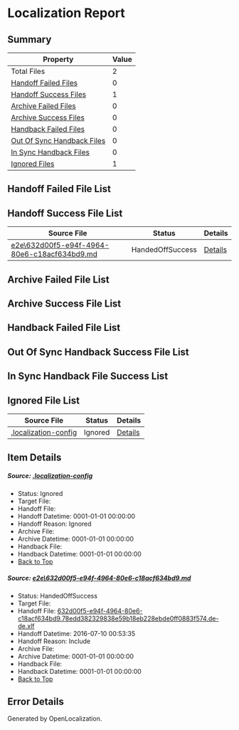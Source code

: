 # <a name='report-top'></a> Localization Report

## Summary
 Property | Value 
 -------- | ----- 
 Total Files | 2
[ Handoff Failed Files ](#handoff-failed-list)| 0
[ Handoff Success Files ](#handoff-success-list)| 1
[ Archive Failed Files ](#archive-failed-list)| 0
[ Archive Success Files ](#archive-success-list)| 0
[ Handback Failed Files ](#handback-failed-list)| 0
[ Out Of Sync Handback Files ](#outofsync-handback-success-list)| 0
[ In Sync Handback Files ](#insync-handback-success-list)| 0
[ Ignored Files ](#ignored-list)| 1

## <a name='handoff-failed-list'></a> Handoff Failed File List

## <a name='handoff-success-list'></a> Handoff Success File List
 Source File | Status | Details 
 ----------- | ------ | ------- 
 [e2e\632d00f5-e94f-4964-80e6-c18acf634bd9.md](https://github.com/OpenLocalizationTestOrg/oltest/blob/bb428c013d76fab3ef23dff517fff06d13359008/e2e/632d00f5-e94f-4964-80e6-c18acf634bd9.md) | HandedOffSuccess | [Details](#fb5cf2e45c394eb557bf6a34f363a1e82f1b04d91)

## <a name='archive-failed-list'></a> Archive Failed File List

## <a name='archive-success-list'></a> Archive Success File List

## <a name='handback-failed-list'></a> Handback Failed File List

## <a name='outofsync-handback-success-list'></a> Out Of Sync Handback Success File List

## <a name='insync-handback-success-list'></a> In Sync Handback File Success List

## <a name='ignored-list'></a> Ignored File List
 Source File | Status | Details 
 ----------- | ------ | ------- 
 [.localization-config](https://github.com/OpenLocalizationTestOrg/oltest/blob/bb428c013d76fab3ef23dff517fff06d13359008/.localization-config) | Ignored | [Details](#3d4f252ac210baf56311d7e97dcc2db10974dbd20)

## Item Details
##### <a name='3d4f252ac210baf56311d7e97dcc2db10974dbd20'></a> Source: [.localization-config](https://github.com/OpenLocalizationTestOrg/oltest/blob/bb428c013d76fab3ef23dff517fff06d13359008/.localization-config)
* Status: Ignored
* Target File: 
* Handoff File: 
* Handoff Datetime: 0001-01-01 00:00:00
* Handoff Reason: Ignored
* Archive File: 
* Archive Datetime: 0001-01-01 00:00:00
* Handback File: 
* Handback Datetime: 0001-01-01 00:00:00
* [Back to Top](#report-top)

##### <a name='fb5cf2e45c394eb557bf6a34f363a1e82f1b04d91'></a> Source: [e2e\632d00f5-e94f-4964-80e6-c18acf634bd9.md](https://github.com/OpenLocalizationTestOrg/oltest/blob/bb428c013d76fab3ef23dff517fff06d13359008/e2e/632d00f5-e94f-4964-80e6-c18acf634bd9.md)
* Status: HandedOffSuccess
* Target File: 
* Handoff File: [632d00f5-e94f-4964-80e6-c18acf634bd9.78edd382329838e59b18eb228ebde0ff0883f574.de-de.xlf](https://github.com/OpenLocalizationTestOrg/olhandoff-e2e/blob/ec9b54a90e4433311e22396237e36b0df978da91/ol-handoff/OpenLocalizationTestOrg/oltest-dede-fly/ci/ht/632d00f5-e94f-4964-80e6-c18acf634bd9.78edd382329838e59b18eb228ebde0ff0883f574.de-de.xlf)
* Handoff Datetime: 2016-07-10 00:53:35
* Handoff Reason: Include
* Archive File: 
* Archive Datetime: 0001-01-01 00:00:00
* Handback File: 
* Handback Datetime: 0001-01-01 00:00:00
* [Back to Top](#report-top)


## Error Details

Generated by OpenLocalization.

